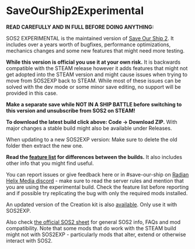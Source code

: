 # SaveOurShip2Experimental

**READ CAREFULLY AND IN FULL BEFORE DOING ANYTHING:**

SOS2 EXPERIMENTAL is the maintained version of [Save Our Ship 2](https://steamcommunity.com/sharedfiles/filedetails/?id=1909914131). It includes over a years worth of bugfixes, performance optimizations, mechanics changes and some new features that might need more testing.

**While this version is official you use it at your own risk.** It is backwards compatible with the STEAM release however it adds features that might not get adopted into the STEAM version and might cause issues when trying to move from SOS2EXP back to STEAM. While most of these issues can be solved with the dev mode or some minor save editing, no support will be provided in this case.

**Make a separate save while NOT IN A SHIP BATTLE before switching to this version and unsubscribe from SOS2 on STEAM!**

**To download the latest build click above: Code -> Download ZIP.** With major changes a stable build might also be available under Releases.

When updating to a new SOS2EXP version: Make sure to delete the old folder then extract the new one.

**Read the [feature list](https://docs.google.com/spreadsheets/d/1XSeMCsOtBsbAOLYFbgYUpxyV4ot8L2pSeWMTwzAUCiM/edit#gid=0) for differences between the builds.** It also includes other info that you might find useful.

You can report issues or give feedback here or in #save-our-ship on [Radian Helix Media discord](https://discord.gg/GK7nqgu) - make sure to read the server rules and mention that you are using the experimental build. Check the feature list before reporting and if possible try replicating the bug with only the required mods installed.

An updated version of the Creation kit is also [available](https://github.com/SonicTHI/SaveOurShip2CreationKit). Only use it with SOS2EXP.

Also check [the official SOS2 sheet](https://docs.google.com/spreadsheets/d/e/2PACX-1vT1tWMpG9R7bU6asg5ICf6AmQGzUHmxnL8OPOWFzV1o4L_Dsli6OQbHfFXY4CTxX6vpCEvJjycMPniB/pubhtml) for general SOS2 info, FAQs and mod compatibility. Note that some mods that do work with the STEAM build might not with SOS2EXP - particularly mods that alter, extend or otherwise interact with SOS2.
